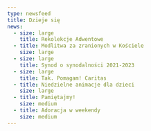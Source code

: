 ```yaml
---
type: newsfeed
title: Dzieje się
news:
  - size: large
    title: Rekolekcje Adwentowe
  - title: Modlitwa za zranionych w Kościele
    size: large
  - size: large
    title: Synod o synodalności 2021-2023
  - size: large
    title: Tak. Pomagam! Caritas
  - title: Niedzielne animacje dla dzieci
    size: large
  - title: Pamiętajmy!
    size: medium
  - title: Adoracja w weekendy
    size: medium
---
```

